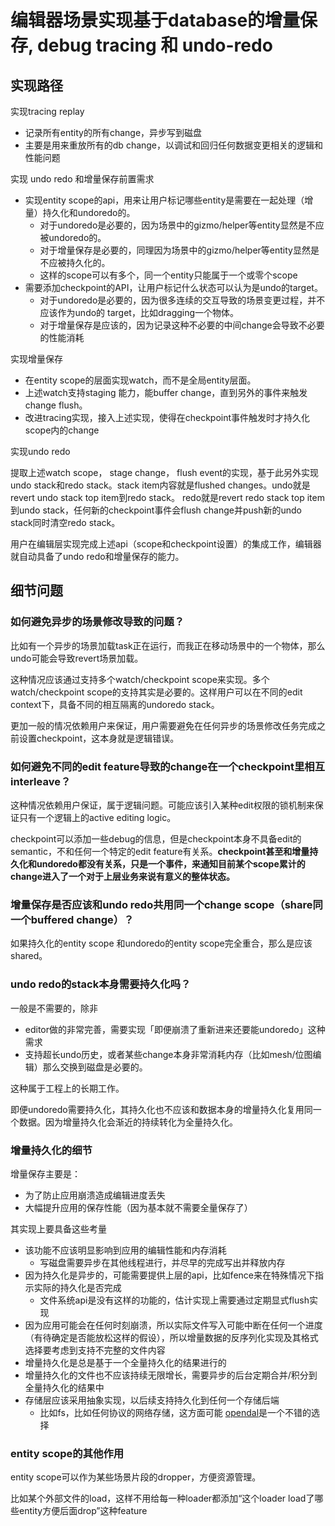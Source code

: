 # 编辑器场景实现基于database的增量保存, debug tracing 和 undo-redo

## 实现路径

实现tracing replay

- 记录所有entity的所有change，异步写到磁盘
- 主要是用来重放所有的db change，以调试和回归任何数据变更相关的逻辑和性能问题

实现 undo redo 和增量保存前置需求

- 实现entity scope的api，用来让用户标记哪些entity是需要在一起处理（增量）持久化和undoredo的。
  - 对于undoredo是必要的，因为场景中的gizmo/helper等entity显然是不应被undoredo的。
  - 对于增量保存是必要的，同理因为场景中的gizmo/helper等entity显然是不应被持久化的。
  - 这样的scope可以有多个，同一个entity只能属于一个或零个scope
- 需要添加checkpoint的API，让用户标记什么状态可以认为是undo的target。
  - 对于undoredo是必要的，因为很多连续的交互导致的场景变更过程，并不应该作为undo的 target，比如dragging一个物体。
  - 对于增量保存是应该的，因为记录这种不必要的中间change会导致不必要的性能消耗

实现增量保存

- 在entity scope的层面实现watch，而不是全局entity层面。
- 上述watch支持staging 能力，能buffer change，直到另外的事件来触发change flush。
- 改进tracing实现，接入上述实现，使得在checkpoint事件触发时才持久化scope内的change

实现undo redo

提取上述watch scope， stage change， flush event的实现，基于此另外实现undo stack和redo stack。stack item内容就是flushed changes。undo就是revert undo stack top item到redo stack。 redo就是revert redo stack top item到undo stack，任何新的checkpoint事件会flush change并push新的undo stack同时清空redo stack。

用户在编辑层实现完成上述api（scope和checkpoint设置）的集成工作，编辑器就自动具备了undo redo和增量保存的能力。

## 细节问题

### 如何避免异步的场景修改导致的问题？

比如有一个异步的场景加载task正在运行，而我正在移动场景中的一个物体，那么undo可能会导致revert场景加载。

这种情况应该通过支持多个watch/checkpoint scope来实现。多个watch/checkpoint scope的支持其实是必要的。这样用户可以在不同的edit context下，具备不同的相互隔离的undoredo stack。

更加一般的情况依赖用户来保证，用户需要避免在任何异步的场景修改任务完成之前设置checkpoint，这本身就是逻辑错误。

### 如何避免不同的edit feature导致的change在一个checkpoint里相互interleave？

这种情况依赖用户保证，属于逻辑问题。可能应该引入某种edit权限的锁机制来保证只有一个逻辑上的active editing logic。

checkpoint可以添加一些debug的信息，但是checkpoint本身不具备edit的semantic，不和任何一个特定的edit feature有关系。**checkpoint甚至和增量持久化和undoredo都没有关系，只是一个事件，来通知目前某个scope累计的change进入了一个对于上层业务来说有意义的整体状态。**

### 增量保存是否应该和undo redo共用同一个change scope（share同一个buffered change）？

如果持久化的entity scope 和undoredo的entity scope完全重合，那么是应该shared。

### undo redo的stack本身需要持久化吗？

一般是不需要的，除非

- editor做的非常完善，需要实现「即便崩溃了重新进来还要能undoredo」这种需求
- 支持超长undo历史，或者某些change本身非常消耗内存（比如mesh/位图编辑）那么交换到磁盘是必要的。

这种属于工程上的长期工作。

即便undoredo需要持久化，其持久化也不应该和数据本身的增量持久化复用同一个数据。因为增量持久化会渐近的持续转化为全量持久化。

### 增量持久化的细节

增量保存主要是：

- 为了防止应用崩溃造成编辑进度丢失
- 大幅提升应用的保存性能（因为基本就不需要全量保存了）

其实现上要具备这些考量

- 该功能不应该明显影响到应用的编辑性能和内存消耗
  - 写磁盘需要异步在其他线程进行，并尽早的完成写出并释放内存
- 因为持久化是异步的，可能需要提供上层的api，比如fence来在特殊情况下指示实际的持久化是否完成
  - 文件系统api是没有这样的功能的，估计实现上需要通过定期显式flush实现
- 因为应用可能会在任何时刻崩溃，所以实际文件写入可能中断在任何一个进度（有待确定是否能放松这样的假设），所以增量数据的反序列化实现及其格式选择要考虑到支持不完整的文件内容
- 增量持久化是总是基于一个全量持久化的结果进行的
- 增量持久化的文件也不应该持续无限增长，需要异步的后台定期合并/积分到全量持久化的结果中
- 存储层应该采用抽象实现，以后续支持持久化到任何一个存储后端
  - 比如fs，比如任何协议的网络存储，这方面可能 [opendal](https://opendal.apache.org/)是一个不错的选择

### entity scope的其他作用

entity scope可以作为某些场景片段的dropper，方便资源管理。

比如某个外部文件的load，这样不用给每一种loader都添加“这个loader load了哪些entity方便后面drop”这种feature
